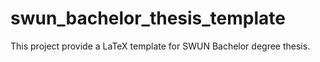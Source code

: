 # swun_bachelor_thesis_template
This project provide a LaTeX template for SWUN Bachelor degree thesis.
